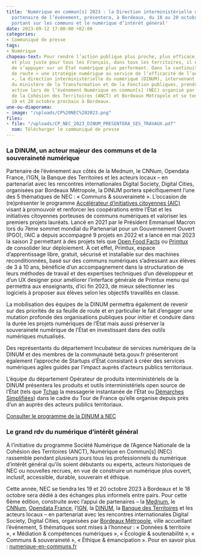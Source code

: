 ```yaml
---
title: 'Numérique en commun[s] 2023 : la Direction interministérielle du numérique,
  partenaire de l’événement, présentera, à Bordeaux, du 18 au 20 octobre, ses travaux
  portant sur les communs et le numérique d’intérêt général'
date: 2023-09-12 17:00:00 +02:00
categories:
- Communiqué de presse
tags:
- Numérique
chapeau-text: Pour rendre l’action publique plus proche, plus efficace, plus simple
  et plus juste pour tous les Français, dans tous les territoires, il est essentiel
  de s’appuyer sur un État numérique plus performant. Dans la continuité de sa feuille
  de route « une stratégie numérique au service de l’efficacité de l’action publique
  », la direction interministérielle du numérique (DINUM), intervenant sous l’égide
  du ministère de la Transformation et de la Fonction publiques, prendra une part
  active lors de l’événement Numérique en commun[s] (NEC) organisé par l’Agence Nationale
  de la Cohésion des Territoires (ANCT) et Bordeaux Métropole et se tenant les 18,
  19 et 20 octobre prochain à Bordeaux.
une-ou-diaporama:
- image: "/uploads/CP%20NEC%202023.png"
files:
- file: "/uploads/CP_NEC_2023_DINUM_PRESENTERA_SES_TRAVAUX.pdf"
  nom: Télécharger le communiqué de presse
---
```


### La DINUM, un acteur majeur des communs et de la souveraineté numérique

Partenaire de l’événement aux côtés de la Mednum, le CNNum, Opendata France, l’IGN, la Banque des Territoires et les acteurs locaux – en partenariat avec les rencontres internationales Digital Society, Digital Cities, organisées par Bordeaux Métropole, la DINUM portera spécifiquement l’une des 5 thématiques de NEC : « Communs & souveraineté ». L’occasion de (re)présenter le programme [Accélérateur d’initiatives citoyennes (AIC)](https://citoyens.transformation.gouv.fr/programme/) visant à promouvoir et renforcer les coopérations entre l’État et les initiatives citoyennes porteuses de communs numériques et valoriser les premiers projets lauréats. Lancé en 2021 par le Président Emmanuel Macron lors du 7ème sommet mondial du Partenariat pour un Gouvernement Ouvert (PGO), l’AIC a depuis accompagné 9 projets en 2022 et a lancé en mai 2023 la saison 2 permettant à des projets tels que [Open Food Facts](https://fr.openfoodfacts.org/) ou [Primtux](https://primtux.fr/) de consolider leur déploiement. À cet effet, Primtux, espace d’apprentissage libre, gratuit, sécurisé et installable sur des machines reconditionnées, basé sur des communs numériques s’adressant aux élèves de 3 à 10 ans, bénéficie d’un accompagnement dans la structuration de leurs méthodes de travail et des expertises techniques d’un développeur et d’un UX designer pour améliorer l’interface générale de Primtux menu qui permettra aux enseignants, d’ici fin 2023, de mieux sélectionner les logiciels à proposer aux élèves selon les objectifs travaillés en classe.

La mobilisation des équipes de la DINUM permettra également de revenir sur des priorités de sa feuille de route et en particulier le fait d’engager une mutation profonde des organisations publiques pour initier et conduire dans la durée les projets numériques de l’État mais aussi préserver la souveraineté numérique de l’État en investissant dans des outils numériques mutualisés.

Des représentants du département Incubateur de services numériques de la DINUM et des membres de la communauté beta.gouv.fr présenteront également l’approche de Startups d’État consistant à créer des services numériques agiles guidés par l’impact auprès d’acteurs publics territoriaux.

L’équipe du département Opérateur de produits interministériels de la DINUM présentera les produits et outils interministériels open source de l’État (tels que [Tchap](https://www.tchap.gouv.fr/) la messagerie instantanée de l’État ou [Démarches Simplifiées](https://www.demarches-simplifiees.fr/)) dans le cadre du Tour de France qu’elle organise depuis près d’un an auprès des acteurs publics territoriaux.

[Consulter le programme de la DINUM à NEC](https://www.numerique.gouv.fr/agenda/numerique-en-commun-s-a-bordeaux/)

### Le grand rdv du numérique d’intérêt général 

À l’initiative du programme Société Numérique de l’Agence Nationale de la Cohésion des Territoires (ANCT), Numérique en Commun[s] (NEC) rassemble pendant plusieurs jours tous les professionnels du numérique d’intérêt général qu’ils soient débutants ou experts, acteurs historiques de NEC ou nouvelles recrues, en vue de construire un numérique plus ouvert, inclusif, accessible, durable, souverain et éthique. 

Cette année, NEC se tiendra les 19 et 20 octobre 2023 à Bordeaux et le 18 octobre sera dédié à des échanges plus informels entre pairs. Pour cette 6ème édition, construite avec l’appui de partenaires – la [Mednum](https://lamednum.coop/), le [CNNum](https://cnnumerique.fr/), [Opendata France](https://www.opendatafrance.net/), l’[IGN](https://www.ign.fr/), la [DINUM](https://www.numerique.gouv.fr/dinum/), la [Banque des Territoires](https://www.banquedesterritoires.fr/) et les acteurs locaux – en partenariat avec les rencontres internationales Digital Society, Digital Cities, organisées par [Bordeaux Métropole](https://www.bordeaux-metropole.fr/), ville accueillant l’événement, 5 thématiques sont mises à l’honneur : « Données & territoire », « Médiation & compétences numériques », « Écologie & soutenabilité », « Communs & souveraineté », « Éthique & émancipation ». Pour en savoir plus : [numerique-en-communs.fr](https://numerique-en-communs.fr/)